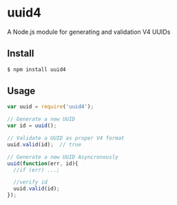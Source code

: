 # uuid4

A Node.js module for generating and validation V4 UUIDs

## Install

```bash
$ npm install uuid4
```

## Usage

```javascript
var uuid = require('uuid4');

// Generate a new UUID
var id = uuid();

// Validate a UUID as proper V4 format
uuid.valid(id);  // true

// Generate a new UUID Asyncronously
uuid(function(err, id){
  //if (err) ...;

  //verify id
  uuid.valid(id);
});
```
